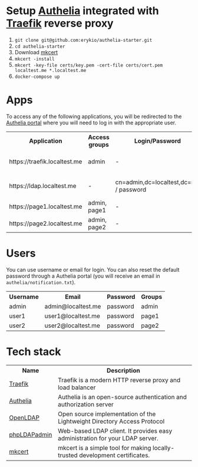 # Setup [Authelia](https://www.authelia.com/) integrated with [Traefik](https://traefik.io/traefik/) reverse proxy
1. `git clone git@github.com:erykio/authelia-starter.git`
2. `cd authelia-starter`
3. Download [mkcert](https://github.com/FiloSottile/mkcert)
4. `mkcert -install`
5. `mkcert -key-file certs/key.pem -cert-file certs/cert.pem localtest.me *.localtest.me`
6. `docker-compose up`

# Apps
To access any of the following applications, you will be redirected to the [Authelia portal](https://authelia.localtest.me/) where you will need to log in with the appropriate user.
<table>
    <tr>
        <th>Application</th>
        <th>Access groups</th>
        <th>Login/Password</th>
        <th>Description</th>
    </tr>
    <tr>
        <td>https://traefik.localtest.me</td>
        <td>admin</td>
        <td>-</td>
        <td>Traefik proxy dashboard</td>
    </tr>
    <tr>
        <td>https://ldap.localtest.me</td>
        <td>-</td>
        <td>cn=admin,dc=localtest,dc=me / password</td>
        <td>Web-based LDAP client</td>
    </tr>
    <tr>
        <td>https://page1.localtest.me</td>
        <td>admin, page1</td>
        <td>-</td>
        <td>Example webpage</td>
    </tr>
    <tr>
        <td>https://page2.localtest.me</td>
        <td>admin, page2</td>
        <td>-</td>
        <td>Example webpage</td>
    </tr>
</table>

# Users
You can use username or email for login. You can also reset the default password through a Authelia portal (you will receive an email in `authelia/notification.txt`).

<table>
    <tr>
        <th>Username</th>
        <th>Email</th>
        <th>Password</th>
        <th>Groups</th>
    </tr>
    <tr>
        <td>admin</td>
        <td>admin@localtest.me</td>
        <td>password</td>
        <td>admin</td>
    </tr>
    <tr>
        <td>user1</td>
        <td>user1@localtest.me</td>
        <td>password</td>
        <td>page1</td>
    </tr>
    <tr>
        <td>user2</td>
        <td>user2@localtest.me</td>
        <td>password</td>
        <td>page2</td>
    </tr>
</table>

# Tech stack
<table>
    <tr>
        <th>Name</th>
        <th>Description</th>
    </tr>
    <tr>
        <td><a href="https://github.com/traefik/traefik/">Traefik</a></td>
        <td>Traefik is a modern HTTP reverse proxy and load balancer</td>
    </tr>
    <tr>
        <td><a href="https://www.authelia.com/">Authelia</a></td>
        <td>Authelia is an open-source authentication and authorization server</td>
    </tr>
    <tr>
        <td><a href="https://www.openldap.org/">OpenLDAP</a></td>
        <td>Open source implementation of the Lightweight Directory Access Protocol</td>
    </tr>
    <tr>
        <td><a href="https://phpldapadmin.sourceforge.net/">phpLDAPadmin</a></td>
        <td>Web-based LDAP client. It provides easy administration for your LDAP server.</td>
    </tr>
    <tr>
        <td><a href="https://github.com/FiloSottile/mkcert">mkcert</a></td>
        <td>mkcert is a simple tool for making locally-trusted development certificates.</td>
    </tr>
</table>
